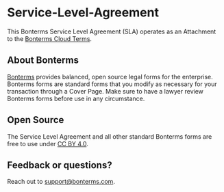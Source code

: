 # Service-Level-Agreement
This Bonterms Service Level Agreement (SLA) operates as an Attachment to the [Bonterms Cloud Terms](https://github.com/Bonterms/Cloud-Terms).

## About Bonterms
[Bonterms](https://bonterms.com/) provides balanced, open source legal forms for the enterprise. Bonterms forms are standard forms that you modify as necessary for your transaction through a Cover Page. Make sure to have a lawyer review Bonterms forms before use in any circumstance.

## Open Source
The Service Level Agreement and all other standard Bonterms forms are free to use under [CC BY 4.0](https://creativecommons.org/licenses/by/4.0/legalcode).

## Feedback or questions?
Reach out to support@bonterms.com.
